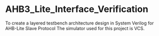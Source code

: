# AHB3_Lite_Interface_Verification
To create a layered testbench architecture design in System Verilog for AHB-Lite Slave Protocol
The simulator used for this project is VCS.

